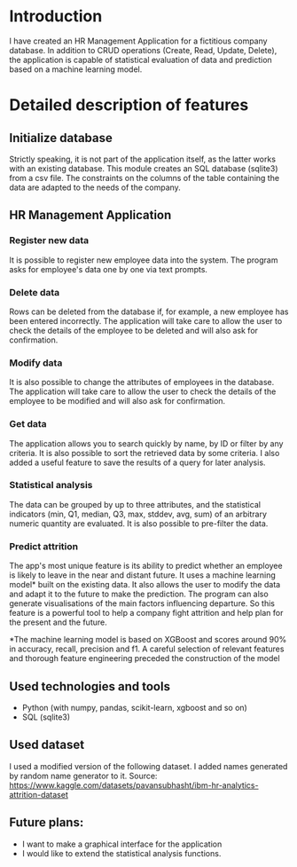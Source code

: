 # Introduction
I have created an HR Management Application for a fictitious company database. In addition to CRUD operations (Create, Read, Update, Delete), the application is capable of statistical evaluation of data and prediction based on a machine learning model.

# Detailed description of features
## Initialize database
Strictly speaking, it is not part of the application itself, as the latter works with an existing database. This module creates an SQL database (sqlite3) from a csv file. The constraints on the columns of the table containing the data are adapted to the needs of the company.

## HR Management Application
### Register new data
It is possible to register new employee data into the system. The program asks for employee's data one by one via text prompts.

### Delete data
Rows can be deleted from the database if, for example, a new employee has been entered incorrectly. The application will take care to allow the user to check the details of the employee to be deleted and will also ask for confirmation.

### Modify data
It is also possible to change the attributes of employees in the database. The application will take care to allow the user to check the details of the employee to be modified and will also ask for confirmation.

### Get data
The application allows you to search quickly by name, by ID or filter by any criteria. It is also possible to sort the retrieved data by some criteria. I also added a useful feature to save the results of a query for later analysis.

### Statistical analysis
The data can be grouped by up to three attributes, and the statistical indicators (min, Q1, median, Q3, max, stddev, avg, sum) of an arbitrary numeric quantity are evaluated. It is also possible to pre-filter the data.

### Predict attrition
The app's most unique feature is its ability to predict whether an employee is likely to leave in the near and distant future. It uses a machine learning model* built on the existing data. It also allows the user to modify the data and adapt it to the future to make the prediction. The program can also generate visualisations of the main factors influencing departure. So this feature is a powerful tool to help a company fight attrition and help plan for the present and the future.

*The machine learning model is based on XGBoost and scores around 90% in accuracy, recall, precision and f1. A careful selection of relevant features and thorough feature engineering preceded the construction of the model

## Used technologies and tools
- Python (with numpy, pandas, scikit-learn, xgboost and so on) 
- SQL (sqlite3)

## Used dataset
I used a modified version of the following dataset. I added names generated by random name generator to it.
Source: https://www.kaggle.com/datasets/pavansubhasht/ibm-hr-analytics-attrition-dataset

## Future plans:
- I want to make a graphical interface for the application
- I would like to extend the statistical analysis functions.
